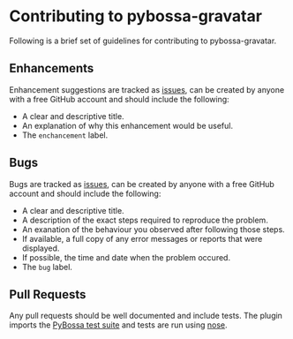 # Contributing to pybossa-gravatar

Following is a brief set of guidelines for contributing to pybossa-gravatar.


## Enhancements

Enhancement suggestions are tracked as [issues](https://github.com/alexandermendes/pybossa-gravatar/issues),
can be created by anyone with a free GitHub account and should include the following:

* A clear and descriptive title.
* An explanation of why this enhancement would be useful.
* The `enchancement` label.


## Bugs

Bugs are tracked as [issues](https://github.com/alexandermendes/pybossa-gravatar/issues), can be created
by anyone with a free GitHub account and should include the following:

* A clear and descriptive title.
* A description of the exact steps required to reproduce the problem.
* An exanation of the behaviour you observed after following those steps.
* If available, a full copy of any error messages or reports that were displayed.
* If possible, the time and date when the problem occured.
* The `bug` label.


## Pull Requests

Any pull requests should be well documented and include tests. The plugin imports
the [PyBossa test suite](https://github.com/PyBossa/pybossa/tree/master/test) and
tests are run using [nose](https://nose.readthedocs.org/en/latest/).
